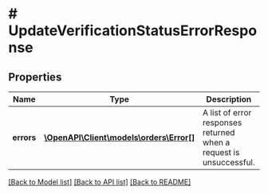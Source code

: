 # # UpdateVerificationStatusErrorResponse

## Properties

Name | Type | Description | Notes
------------ | ------------- | ------------- | -------------
**errors** | [**\OpenAPI\Client\models\orders\Error[]**](Error.md) | A list of error responses returned when a request is unsuccessful. | [optional]

[[Back to Model list]](../../README.md#models) [[Back to API list]](../../README.md#endpoints) [[Back to README]](../../README.md)
